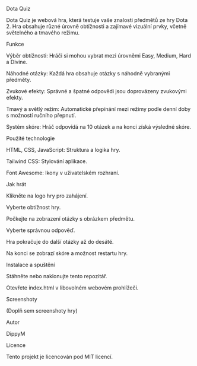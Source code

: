Dota Quiz

Dota Quiz je webová hra, která testuje vaše znalosti předmětů ze hry Dota 2. Hra obsahuje různé úrovně obtížnosti a zajímavé vizuální prvky, včetně světelného a tmavého režimu.

Funkce

Výběr obtížnosti: Hráči si mohou vybrat mezi úrovněmi Easy, Medium, Hard a Divine.

Náhodné otázky: Každá hra obsahuje otázky s náhodně vybranými předměty.

Zvukové efekty: Správné a špatné odpovědi jsou doprovázeny zvukovými efekty.

Tmavý a světlý režim: Automatické přepínání mezi režimy podle denní doby s možností ručního přepnutí.

Systém skóre: Hráč odpovídá na 10 otázek a na konci získá výsledné skóre.

Použité technologie

HTML, CSS, JavaScript: Struktura a logika hry.

Tailwind CSS: Stylování aplikace.

Font Awesome: Ikony v uživatelském rozhraní.

Jak hrát

Klikněte na logo hry pro zahájení.

Vyberte obtížnost hry.

Počkejte na zobrazení otázky s obrázkem předmětu.

Vyberte správnou odpověď.

Hra pokračuje do další otázky až do desáté.

Na konci se zobrazí skóre a možnost restartu hry.

Instalace a spuštění

Stáhněte nebo naklonujte tento repozitář.

Otevřete index.html v libovolném webovém prohlížeči.

Screenshoty

(Doplň sem screenshoty hry)

Autor

DippyM

Licence

Tento projekt je licencován pod MIT licencí.
